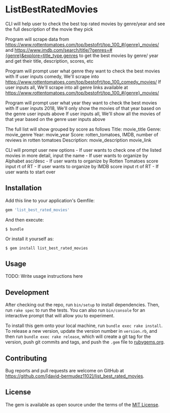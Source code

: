 # ListBestRatedMovies

CLI will help user to check the best top rated movies by genre/year and see the full description of the movie they pick


Program will scrape data from https://www.rottentomatoes.com/top/bestofrt/top_100_#{genre}_movies/ and 
https://www.imdb.com/search/title/?genres=#{genre}&explore=title_type,genres to get the best movies by genre/ year and get their 
title, description, scores, etc

Program will prompt user what genre they want to check the best movies with
If user inputs comedy, We'll scrape into https://www.rottentomatoes.com/top/bestofrt/top_100_comedy_movies/
If user inputs all, We'll scrape into all genre links available at https://www.rottentomatoes.com/top/bestofrt/top_100_#{genre}_movies/

Program will prompt user what year they want to check the best movies with
If user inputs 2018, We'll only show the movies of that year based on the genre user inputs above
If user inputs all, We'll show all the movies of that year based on the genre user inputs above

The full list will show grouped by score as follows
	Title: movie_title
	Genre: movie_genre
	Year: movie_year
	Score: rotten_tomatoes, IMDB, number of reviews in rotten tomatoes
	Description: movie_description
	movie_link

CLI will prompt user new options
	- If user wants to check one of the listed movies in more detail, input the name
	- If user wants to organize by Alphabet asc/desc
	- If user wants to organize by Rotten Tomatoes score input rt of RT
	- If user wants to organize by IMDB score input rt of RT
	- If user wants to start over

## Installation

Add this line to your application's Gemfile:

```ruby
gem 'list_best_rated_movies'
```

And then execute:

    $ bundle

Or install it yourself as:

    $ gem install list_best_rated_movies

## Usage

TODO: Write usage instructions here

## Development

After checking out the repo, run `bin/setup` to install dependencies. Then, run `rake spec` to run the tests. You can also run `bin/console` for an interactive prompt that will allow you to experiment.

To install this gem onto your local machine, run `bundle exec rake install`. To release a new version, update the version number in `version.rb`, and then run `bundle exec rake release`, which will create a git tag for the version, push git commits and tags, and push the `.gem` file to [rubygems.org](https://rubygems.org).

## Contributing

Bug reports and pull requests are welcome on GitHub at https://github.com/[david-bermudez1102]/list_best_rated_movies.

## License

The gem is available as open source under the terms of the [MIT License](https://opensource.org/licenses/MIT).
